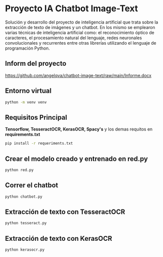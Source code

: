 # Proyecto IA Chatbot Image-Text

Solución y desarrollo del proyecto de inteligencia artificial que trata sobre la extracción de texto de imágenes y un chatbot. En los mismo se emplearon varias técnicas de inteligencia artificial como: el reconocimiento óptico de caracteres, el procesamiento natural del lenguaje, redes neuronales convolucionales y recurrentes entre otras librerías utilizando el lenguaje de programación Python.

## Inform del proyecto

https://github.com/angelqva/chatbot-image-text/raw/main/Informe.docx

## Entorno virtual

```bash
python -m venv venv
```

## Requisitos Principal

__Tensorflow, TesseractOCR, KerasOCR, Spacy's__ y los demas requitos en __requirements.txt__

```bash
pip install -r requeriments.txt
```

## Crear el modelo creado y entrenado en red.py

```bash
python red.py
```

## Correr el chatbot

```bash
python chatbot.py
```

## Extracción de texto con TesseractOCR

```bash
python tesseract.py
```

## Extracción de texto con KerasOCR

```bash
python kerasocr.py
```
